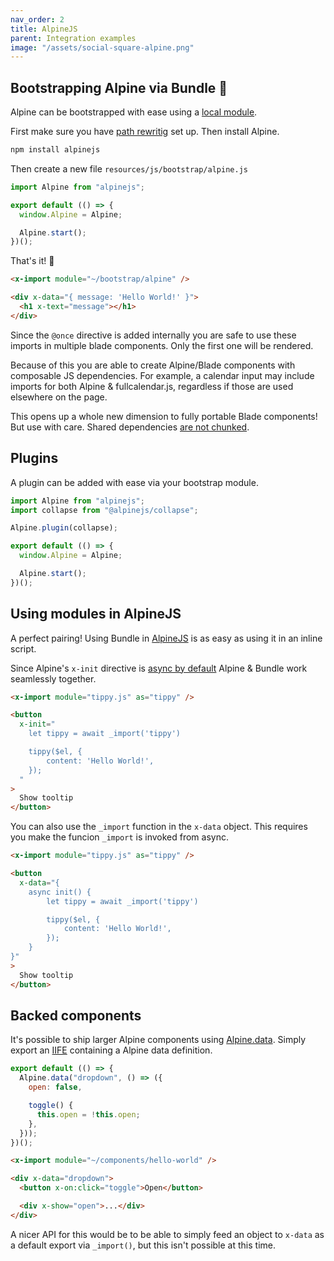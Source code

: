 ```yaml
---
nav_order: 2
title: AlpineJS
parent: Integration examples
image: "/assets/social-square-alpine.png"
---
```


## Bootstrapping Alpine via Bundle 🤝

Alpine can be bootstrapped with ease using a [local module](https://laravel-bundle.dev/local-modules.html).

First make sure you have [path rewritig](https://laravel-bundle.dev/local-modules.html) set up. Then install Alpine.

```bash
npm install alpinejs
```

Then create a new file `resources/js/bootstrap/alpine.js`

```javascript
import Alpine from "alpinejs";

export default (() => {
  window.Alpine = Alpine;

  Alpine.start();
})();
```

That's it! 🤟

```html
<x-import module="~/bootstrap/alpine" />

<div x-data="{ message: 'Hello World!' }">
  <h1 x-text="message"></h1>
</div>
```

Since the `@once` directive is added internally you are safe to use these imports in multiple blade components. Only the first one will be rendered.

Because of this you are able to create Alpine/Blade components with composable JS dependencies. For example, a calendar input may include imports for both Alpine & fullcalendar.js, regardless if those are used elsewhere on the page.

This opens up a whole new dimension to fully portable Blade components! But use with care. Shared dependencies [are not chunked](https://laravel-bundle.dev/caveats.html#code-splitting).

## Plugins

A plugin can be added with ease via your bootstrap module.

```javascript
import Alpine from "alpinejs";
import collapse from "@alpinejs/collapse";

Alpine.plugin(collapse);

export default (() => {
  window.Alpine = Alpine;

  Alpine.start();
})();
```

## Using modules in AlpineJS

A perfect pairing! Using Bundle in [AlpineJS](https://alpinejs.dev) is as easy as using it in an inline script.

Since Alpine's `x-init` directive is [async by default](https://alpinejs.dev/advanced/async) Alpine & Bundle work seamlessly together.

```html
<x-import module="tippy.js" as="tippy" />

<button
  x-init="
    let tippy = await _import('tippy')

    tippy($el, {
        content: 'Hello World!',
    });
  "
>
  Show tooltip
</button>
```

You can also use the `_import` function in the `x-data` object. This requires you make the funcion `_import` is invoked from async.

```html
<x-import module="tippy.js" as="tippy" />

<button
  x-data="{
    async init() {
        let tippy = await _import('tippy')

        tippy($el, {
            content: 'Hello World!',
        });
    }
}"
>
  Show tooltip
</button>
```

## Backed components

It's possible to ship larger Alpine components using [Alpine.data](https://alpinejs.dev/globals/alpine-data). Simply export an [IIFE](https://laravel-bundle.dev/local-modules.html#iife-exports) containing a Alpine data definition.

```javascript
export default (() => {
  Alpine.data("dropdown", () => ({
    open: false,

    toggle() {
      this.open = !this.open;
    },
  }));
})();
```

```html
<x-import module="~/components/hello-world" />

<div x-data="dropdown">
  <button x-on:click="toggle">Open</button>

  <div x-show="open">...</div>
</div>
```

A nicer API for this would be to be able to simply feed an object to `x-data` as a default export via `_import()`, but this isn't possible at this time.
